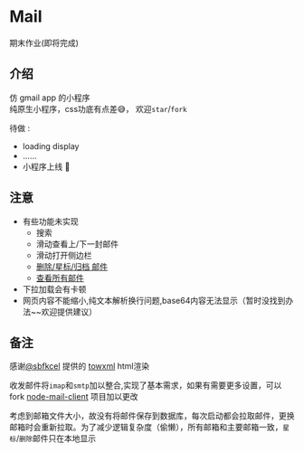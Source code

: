 # Mail
期末作业(即将完成)

## 介绍
仿 gmail app 的小程序   
纯原生小程序，css功底有点差😅， 欢迎`star`/`fork`

待做 :
- loading display
- ......
- 小程序上线 🤔

## 注意
- 有些功能未实现
   - 搜索
   - 滑动查看上/下一封邮件
   - 滑动打开侧边栏
   - [删除/星标/归档 邮件](##备注)
   - [查看所有邮件](##备注)
- 下拉加载会有卡顿
- 网页内容不能缩小,纯文本解析换行问题,base64内容无法显示（暂时没找到办法~~欢迎提供建议）

## 备注
感谢[@sbfkcel](https://github.com/sbfkcel) 提供的 [towxml](https://github.com/sbfkcel/towxml) html渲染  

收发邮件将`imap`和`smtp`加以整合,实现了基本需求，如果有需要更多设置，可以fork [node-mail-client](https://github.com/wk989898/mail) 项目加以更改  

考虑到邮箱文件大小，故没有将邮件保存到数据库，每次启动都会拉取邮件，更换邮箱时会重新拉取。为了减少逻辑复杂度（偷懒），所有邮箱和主要邮箱一致，`星标`/`删除`邮件只在本地显示
